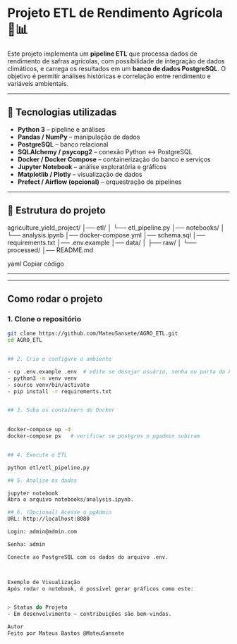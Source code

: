 # Projeto ETL de Rendimento Agrícola 🌾📊

Este projeto implementa um **pipeline ETL** que processa dados de rendimento de safras agrícolas, com possibilidade de integração de dados climáticos, e carrega os resultados em um **banco de dados PostgreSQL**. O objetivo é permitir análises históricas e correlação entre rendimento e variáveis ambientais.

---

## 🔹 Tecnologias utilizadas

- **Python 3** – pipeline e análises
- **Pandas / NumPy** – manipulação de dados
- **PostgreSQL** – banco relacional
- **SQLAlchemy / psycopg2** – conexão Python ↔ PostgreSQL
- **Docker / Docker Compose** – containerização do banco e serviços
- **Jupyter Notebook** – análise exploratória e gráficos
- **Matplotlib / Plotly** – visualização de dados
- **Prefect / Airflow (opcional)** – orquestração de pipelines

---

## 🔹 Estrutura do projeto

agriculture_yield_project/
│── etl/
│ └── etl_pipeline.py
│── notebooks/
│ └── analysis.ipynb
│── docker-compose.yml
│── schema.sql
│── requirements.txt
│── .env.example
│── data/
│ ├── raw/
│ └── processed/
│── README.md

yaml
Copiar código

---

---

## Como rodar o projeto

### 1. Clone o repositório
```bash
git clone https://github.com/MateuSansete/AGRO_ETL.git
cd AGRO_ETL


## 2. Crie e configure o ambiente

- cp .env.example .env  # edite se desejar usuário, senha ou porta do PostgreSQL
- python3 -m venv venv
- source venv/bin/activate
- pip install -r requirements.txt


## 3. Suba os containers do Docker

 
docker-compose up -d
docker-compose ps   # verificar se postgres e pgadmin subiram


## 4. Execute o ETL

python etl/etl_pipeline.py

## 5. Analise os dados

jupyter notebook
Abra o arquivo notebooks/analysis.ipynb.

## 6. (Opcional) Acesse o pgAdmin
URL: http://localhost:8080

Login: admin@admin.com

Senha: admin

Conecte ao PostgreSQL com os dados do arquivo .env.



Exemplo de Visualização
Após rodar o notebook, é possível gerar gráficos como este:


> Status do Projeto
- Em desenvolvimento – contribuições são bem-vindas.

Autor
Feito por Mateus Bastos @MateuSansete









